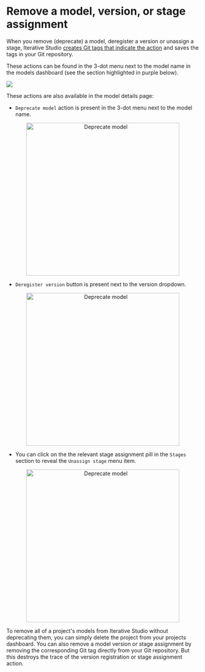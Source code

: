 # Remove a model, version, or stage assignment

When you remove (deprecate) a model, deregister a version or unassign a stage,
Iterative Studio
[creates Git tags that indicate the action](https://mlem.ai/doc/gto/command-reference/deprecate)
and saves the tags in your Git repository.

These actions can be found in the 3-dot menu next to the model name in the
models dashboard (see the section highlighted in purple below).

![](https://static.iterative.ai/img/studio/model-registry-undo-actions.png)

These actions are also available in the model details page:

- `Deprecate model` action is present in the 3-dot menu next to the model name.

<p align="center">
<img src="https://static.iterative.ai/img/studio/model-registry-deprecate.png" alt="Deprecate model" width="400px"/>
</p>

- `Deregister version` button is present next to the version dropdown.
<p align="center">
<img src="https://static.iterative.ai/img/studio/model-registry-deregister.png" alt="Deprecate model" width="400px"/>
</p>

- You can click on the the relevant stage assignment pill in the `Stages`
section to reveal the `Unassign stage` menu item.
<p align="center">
<img src="https://static.iterative.ai/img/studio/model-registry-unassign.png" alt="Deprecate model" width="400px"/>
</p>

<admon type="tip">
To remove all of a project's models from Iterative Studio without deprecating them, you can simply delete the project from your projects dashboard.
</admon>

<admon type="info">
You can also remove a model version or stage assignment by removing the corresponding Git tag directly from your Git repository. But this destroys the trace of the version registration or stage assignment action.
</admon>
